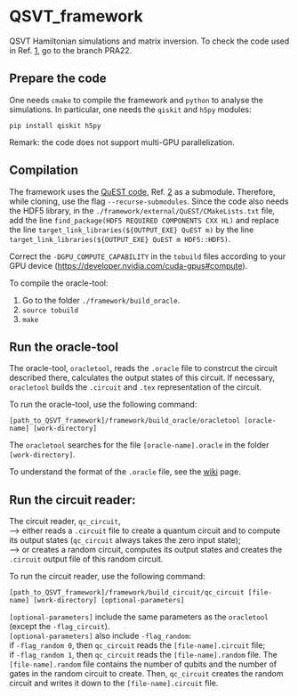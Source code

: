 # QSVT_framework
QSVT Hamiltonian simulations and matrix inversion.
To check the code used in Ref. [1](https://github.com/ivanNovikau/QSVT_framework/wiki/References), go to the branch PRA22.

## Prepare the code
One needs `cmake` to compile the framework and `python` to analyse the simulations.
In particular, one needs the `qiskit` and `h5py` modules:

`pip install qiskit h5py`

Remark: the code does not support multi-GPU parallelization.

## Compilation
The framework uses the [QuEST code](https://github.com/quest-kit/QuEST), Ref. [2](https://github.com/ivanNovikau/QSVT_framework/wiki/References) as a submodule. Therefore, while cloning, use the flag `--recurse-submodules`.
Since the code also needs the HDF5 library, in the `./framework/external/QuEST/CMakeLists.txt` file, add the line `find_package(HDF5 REQUIRED COMPONENTS CXX HL)` and replace the line `target_link_libraries(${OUTPUT_EXE} QuEST m)` by the line `target_link_libraries(${OUTPUT_EXE} QuEST m HDF5::HDF5)`.

Correct the `-DGPU_COMPUTE_CAPABILITY` in the `tobuild` files according to your GPU device
(https://developer.nvidia.com/cuda-gpus#compute).

To compile the oracle-tool:
1. Go to the folder `./framework/build_oracle`.
2. `source tobuild`
3. `make`

## Run the oracle-tool
The oracle-tool, `oracletool`, reads the `.oracle` file to constrcut the circuit described there, calculates the output states of this circuit.
If necessary, `oracletool` builds the `.circuit` and `.tex` representation of the circuit.

To run the oracle-tool, use the following command:

`[path_to_QSVT_framework]/framework/build_oracle/oracletool [oracle-name] [work-directory]`

The `oracletool` searches for the file `[oracle-name].oracle` in the folder `[work-directory]`.

To understand the format of the `.oracle` file, see the [wiki](https://github.com/ivanNovikau/QSVT_framework/wiki) page. 


## Run the circuit reader:
The circuit reader, `qc_circuit`,<br> 
--> either reads a `.circuit` file to create a quantum circuit and to compute its output states (`qc_circuit` always takes the zero input state);<br> 
--> or creates a random circuit, computes its output states and creates the `.circuit` output file of this random circuit.

To run the circuit reader, use the following command:

`[path_to_QSVT_framework]/framework/build_circuit/qc_circuit [file-name] [work-directory] [optional-parameters]`

`[optional-parameters]` include the same parameters as the `oracletool` (except the `-flag_circuit`).<br>
`[optional-parameters]` also include `-flag_random`: <br>
      if `-flag_random 0`, then `qc_circuit` reads the `[file-name].circuit` file;<br>
      if `-flag_random 1`, then `qc_circuit` reads the `[file-name].random` file. The `[file-name].random` file contains the number of qubits and the number of gates in the random circuit to create. Then, `qc_circuit` creates the random circuit and writes it down to the `[file-name].circuit` file.




























